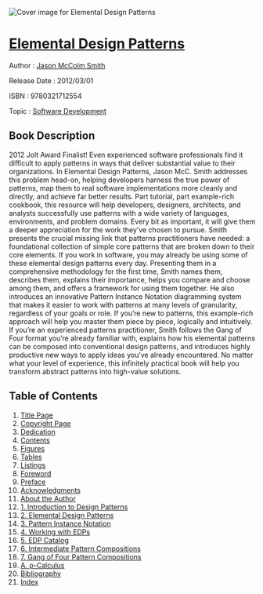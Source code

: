 ![Cover image for Elemental Design Patterns](https://imgdetail.ebookreading.net/cover/cover/software_development/EB9780321712554.jpg)

[Elemental Design Patterns](https://ebookreading.net/view/book/Elemental+Design+Patterns-EB9780321712554_1.html "Elemental Design Patterns")
====================================================================================================================

Author : [Jason McColm Smith](https://ebookreading.net/search/author/Jason+McColm+Smith)

Release Date : 2012/03/01

ISBN : 9780321712554

Topic : [Software Development](https://ebookreading.net/search/category/software-development)

Book Description
-----------------

2012 Jolt Award Finalist!
Even experienced software professionals find it difficult to apply patterns in ways that deliver substantial value to their organizations. In Elemental Design Patterns, Jason McC. Smith addresses this problem head-on, helping developers harness the true power of patterns, map them to real software implementations more cleanly and directly, and achieve far better results. Part tutorial, part example-rich cookbook, this resource will help developers, designers, architects, and analysts successfully use patterns with a wide variety of languages, environments, and problem domains. Every bit as important, it will give them a deeper appreciation for the work they’ve chosen to pursue.
Smith presents the crucial missing link that patterns practitioners have needed: a foundational collection of simple core patterns that are broken down to their core elements. If you work in software, you may already be using some of these elemental design patterns every day. Presenting them in a comprehensive methodology for the first time, Smith names them, describes them, explains their importance, helps you compare and choose among them, and offers a framework for using them together. He also introduces an innovative Pattern Instance Notation diagramming system that makes it easier to work with patterns at many levels of granularity, regardless of your goals or role.
If you’re new to patterns, this example-rich approach will help you master them piece by piece, logically and intuitively. If you’re an experienced patterns practitioner, Smith follows the Gang of Four format you’re already familiar with, explains how his elemental patterns can be composed into conventional design patterns, and introduces highly productive new ways to apply ideas you’ve already encountered. No matter what your level of experience, this infinitely practical book will help you transform abstract patterns into high-value solutions.
              
Table of Contents
-----------------

1. [Title Page](https://ebookreading.net/view/book/Elemental+Design+Patterns-EB9780321712554_2.html)
1. [Copyright Page](https://ebookreading.net/view/book/Elemental+Design+Patterns-EB9780321712554_3.html)
1. [Dedication](https://ebookreading.net/view/book/Elemental+Design+Patterns-EB9780321712554_4.html)
1. [Contents](https://ebookreading.net/view/book/Elemental+Design+Patterns-EB9780321712554_5.html)
1. [Figures](https://ebookreading.net/view/book/Elemental+Design+Patterns-EB9780321712554_6.html)
1. [Tables](https://ebookreading.net/view/book/Elemental+Design+Patterns-EB9780321712554_7.html)
1. [Listings](https://ebookreading.net/view/book/Elemental+Design+Patterns-EB9780321712554_8.html)
1. [Foreword](https://ebookreading.net/view/book/Elemental+Design+Patterns-EB9780321712554_9.html)
1. [Preface](https://ebookreading.net/view/book/Elemental+Design+Patterns-EB9780321712554_10.html)
1. [Acknowledgments](https://ebookreading.net/view/book/Elemental+Design+Patterns-EB9780321712554_11.html)
1. [About the Author](https://ebookreading.net/view/book/Elemental+Design+Patterns-EB9780321712554_12.html)
1. [1. Introduction to Design Patterns](https://ebookreading.net/view/book/Elemental+Design+Patterns-EB9780321712554_13.html)
1. [2. Elemental Design Patterns](https://ebookreading.net/view/book/Elemental+Design+Patterns-EB9780321712554_14.html)
1. [3. Pattern Instance Notation](https://ebookreading.net/view/book/Elemental+Design+Patterns-EB9780321712554_15.html)
1. [4. Working with EDPs](https://ebookreading.net/view/book/Elemental+Design+Patterns-EB9780321712554_16.html)
1. [5. EDP Catalog](https://ebookreading.net/view/book/Elemental+Design+Patterns-EB9780321712554_17.html)
1. [6. Intermediate Pattern Compositions](https://ebookreading.net/view/book/Elemental+Design+Patterns-EB9780321712554_18.html)
1. [7. Gang of Four Pattern Compositions](https://ebookreading.net/view/book/Elemental+Design+Patterns-EB9780321712554_19.html)
1. [A. ρ-Calculus](https://ebookreading.net/view/book/Elemental+Design+Patterns-EB9780321712554_20.html)
1. [Bibliography](https://ebookreading.net/view/book/Elemental+Design+Patterns-EB9780321712554_21.html)
1. [Index](https://ebookreading.net/view/book/Elemental+Design+Patterns-EB9780321712554_22.html)

